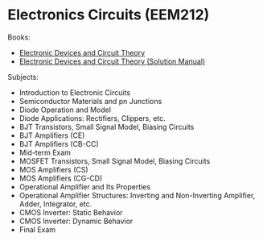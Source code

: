 # Electronics Circuits (EEM212)

Books:
- [Electronic Devices and Circuit Theory](https://annas-archive.org/md5/1fec9964c4c69b9aedb545bc50eff5de)
- [Electronic Devices and Circuit Theory (Solution Manual)](https://annas-archive.org/md5/575b69dae2e61887ea53288c7a8df4d3)

Subjects:
- Introduction to Electronic Circuits
- Semiconductor Materials and pn Junctions
- Diode Operation and Model
- Diode Applications: Rectifiers, Clippers, etc.
- BJT Transistors, Small Signal Model, Biasing Circuits
- BJT Amplifiers (CE)
- BJT Amplifiers (CB-CC)
- Mid-term Exam
- MOSFET Transistors, Small Signal Model, Biasing Circuits
- MOS Amplifiers (CS)
- MOS Amplifiers (CG-CD)
- Operational Amplifier and Its Properties
- Operational Amplifier Structures: Inverting and Non-Inverting Amplifier, Adder, Integrator, etc.
- CMOS Inverter: Static Behavior
- CMOS Inverter: Dynamic Behavior
- Final Exam